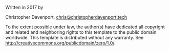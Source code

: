 Written in 2017 by 

Christopher Davenport, chris@christopherdavenport.tech

To the extent possible under law, the author(s) have dedicated all copyright and related and neighboring rights to this template to the public domain worldwide.
This template is distributed without any warranty. See <http://creativecommons.org/publicdomain/zero/1.0/>.
